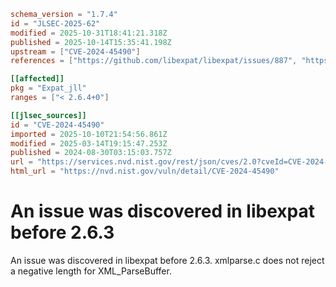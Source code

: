 ```toml
schema_version = "1.7.4"
id = "JLSEC-2025-62"
modified = 2025-10-31T18:41:21.318Z
published = 2025-10-14T15:35:41.198Z
upstream = ["CVE-2024-45490"]
references = ["https://github.com/libexpat/libexpat/issues/887", "https://github.com/libexpat/libexpat/pull/890", "https://security.netapp.com/advisory/ntap-20241018-0004/"]

[[affected]]
pkg = "Expat_jll"
ranges = ["< 2.6.4+0"]

[[jlsec_sources]]
id = "CVE-2024-45490"
imported = 2025-10-10T21:54:56.861Z
modified = 2025-03-14T19:15:47.253Z
published = 2024-08-30T03:15:03.757Z
url = "https://services.nvd.nist.gov/rest/json/cves/2.0?cveId=CVE-2024-45490"
html_url = "https://nvd.nist.gov/vuln/detail/CVE-2024-45490"
```

# An issue was discovered in libexpat before 2.6.3

An issue was discovered in libexpat before 2.6.3. xmlparse.c does not reject a negative length for XML_ParseBuffer.

